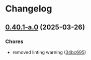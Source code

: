# Changelog

## [0.40.1-a.0](https://github.com/ceccopierangiolieugenio/pyTermTk/compare/ttkDesigner-v0.40.0-a.0...ttkDesigner-v0.40.1-a.0) (2025-03-26)


### Chores

* removed linting warning ([34bc695](https://github.com/ceccopierangiolieugenio/pyTermTk/commit/34bc6958b34f597bb5c6ae7338528ffec4bb8e0b))
